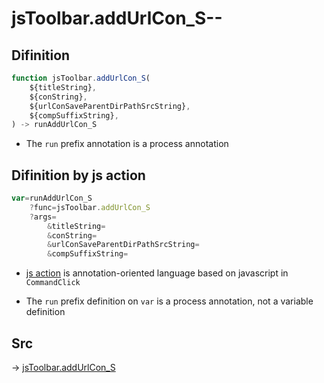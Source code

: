 # jsToolbar.addUrlCon_S--

## Difinition

```js.js
function jsToolbar.addUrlCon_S(
	${titleString},
	${conString},
	${urlConSaveParentDirPathSrcString},
	${compSuffixString},
) -> runAddUrlCon_S
```

- The `run` prefix annotation is a process annotation


## Difinition by js action

```js.js
var=runAddUrlCon_S
	?func=jsToolbar.addUrlCon_S
	?args=
		&titleString=
		&conString=
		&urlConSaveParentDirPathSrcString=
		&compSuffixString=
```

- [js action](#) is annotation-oriented language based on javascript in `CommandClick`

- The `run` prefix definition on `var` is a process annotation, not a variable definition

## Src

-> [jsToolbar.addUrlCon_S](https://github.com/puutaro/CommandClick/blob/master/app/src/main/java/com/puutaro/commandclick/fragment_lib/terminal_fragment/js_interface/toolbar/JsToolbar.kt#L61)


